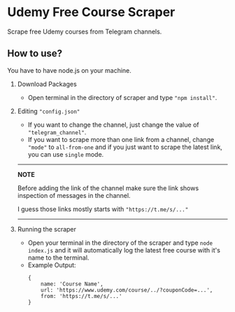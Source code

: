 # Udemy Free Course Scraper
Scrape free Udemy courses from Telegram channels.

## How to use?
You have to have node.js on your machine.

1. Download Packages
    * Open terminal in the directory of scraper and type `"npm install"`.
2. Editing `"config.json"`
    * If you want to change the channel, just change the value of `"telegram_channel"`.
    * If you want to scrape more than one link from a channel, change `"mode"` to `all-from-one` and if you just want to scrape the latest link, you can use `single` mode.
    ---
    **NOTE**

    Before adding the link of the channel make sure the link shows inspection of messages in the channel.

    I guess those links mostly starts with `"https://t.me/s/..."`

    ---
3. Running the scraper
    * Open your terminal in the directory of the scraper and type `node index.js` and it will automatically log the latest free course with it's name to the terminal.
    * Example Output:
        ```
        {
            name: 'Course Name',
            url: 'https://www.udemy.com/course/../?couponCode=...',
            from: 'https://t.me/s/...'
        }
        ```
